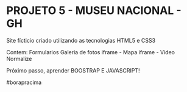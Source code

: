 # PROJETO 5 - MUSEU NACIONAL - GH
 
Site fícticio criado utilizando as tecnologias HTML5 e CSS3

Contem:
Formularios
Galeria de fotos
iframe - Mapa
iframe - Video
Normalize

Próximo passo, aprender BOOSTRAP E JAVASCRIPT!

#borapracima

